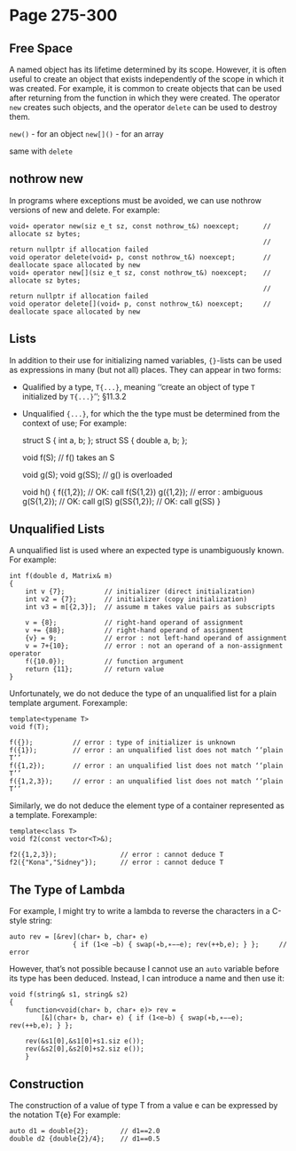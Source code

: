 # Page 275-300

## Free Space 

A named object has its lifetime determined by its scope. However, it is often useful to create an object that exists independently of the scope in which it was created. For example, it is common to create objects that can be used after returning from the function in which they were created. The operator `new` creates such objects, and the operator `delete` can be used to destroy them.

`new()` - for an object
`new[]()` - for an array

same with `delete`

## nothrow new

In programs where exceptions must be avoided, we can use nothrow versions of new and delete. For example:

    void∗ operator new(siz e_t sz, const nothrow_t&) noexcept;      // allocate sz bytes;
                                                                    // return nullptr if allocation failed
    void operator delete(void∗ p, const nothrow_t&) noexcept;       // deallocate space allocated by new
    void∗ operator new[](siz e_t sz, const nothrow_t&) noexcept;    // allocate sz bytes;
                                                                    // return nullptr if allocation failed
    void operator delete[](void∗ p, const nothrow_t&) noexcept;     // deallocate space allocated by new

## Lists

In addition to their use for initializing named variables, `{}`-lists can be used as expressions in many (but not all) places. They can appear in two forms:

- Qualified by  a  type, `T{...}`, meaning  ‘‘create  an  object  of  type `T` initialized  by `T{...}`’’;
§11.3.2
- Unqualified `{...}`, for  which  the  the  type  must  be  determined  from  the  context  of  use;
For example:

    struct S { int a, b; };
    struct SS { double a, b; };

    void f(S);          // f() takes an S

    void g(S);
    void g(SS);         // g() is overloaded

    void h()
    {
        f({1,2});       // OK: call f(S{1,2})
        g({1,2});       // error : ambiguous
        g(S{1,2});      // OK: call g(S)
        g(SS{1,2});     // OK: call g(SS)
    }

## Unqualified Lists

A unqualified  list  is  used  where  an  expected  type  is  unambiguously  known.
For example:

    int f(double d, Matrix& m)
    {
        int v {7};          // initializer (direct initialization)
        int v2 = {7};       // initializer (copy initialization)
        int v3 = m[{2,3}];  // assume m takes value pairs as subscripts

        v = {8};            // right-hand operand of assignment
        v += {88};          // right-hand operand of assignment
        {v} = 9;            // error : not left-hand operand of assignment
        v = 7+{10};         // error : not an operand of a non-assignment operator
        f({10.0});          // function argument
        return {11};        // return value
    }

Unfortunately, we do not deduce the type of an unqualified list for a plain template argument.  Forexample:

    template<typename T>
    void f(T);

    f({});          // error : type of initializer is unknown
    f({1});         // error : an unqualified list does not match ‘‘plain T’’
    f({1,2});       // error : an unqualified list does not match ‘‘plain T’’
    f({1,2,3});     // error : an unqualified list does not match ‘‘plain T’’

Similarly, we do not  deduce  the  element  type  of  a  container  represented  as  a  template. Forexample:

    template<class T>
    void f2(const vector<T>&);

    f2({1,2,3});                // error : cannot deduce T
    f2({"Kona","Sidney"});      // error : cannot deduce T

## The Type of Lambda

For example, I might try to write a lambda to reverse the characters in a C-style string:

    auto rev = [&rev](char∗ b, char∗ e)
                    { if (1<e −b) { swap(∗b,∗−−e); rev(++b,e); } };     // error

However, that’s not possible because I cannot use an `auto` variable before its type has been deduced.
Instead, I can introduce a name and then use it:

    void f(string& s1, string& s2)
    {
        function<void(char∗ b, char∗ e)> rev =
            [&](char∗ b, char∗ e) { if (1<e−b) { swap(∗b,∗−−e); rev(++b,e); } };

        rev(&s1[0],&s1[0]+s1.siz e());
        rev(&s2[0],&s2[0]+s2.siz e());
        }

## Construction 

The  construction  of  a  value  of  type T from  a  value e can  be  expressed  by  the  notation T{e}
For example:

    auto d1 = double{2};        // d1==2.0
    double d2 {double{2}/4};    // d1==0.5